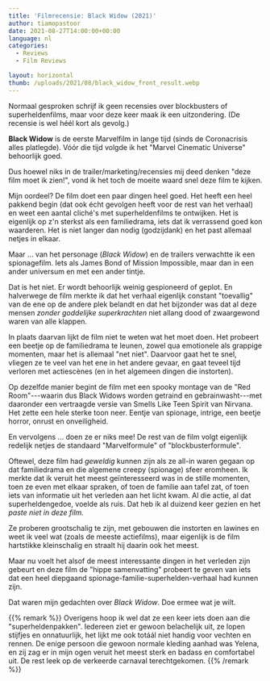 ```yaml
---
title: 'Filmrecensie: Black Widow (2021)'
author: tiamopastoor
date: 2021-08-27T14:00:00+00:00
language: nl
categories:
  - Reviews
  - Film Reviews

layout: horizontal
thumb: /uploads/2021/08/black_widow_front_result.webp
---
```


Normaal gesproken schrijf ik geen recensies over blockbusters of superheldenfilms, maar voor deze keer maak ik een uitzondering. (De recensie is wel héél kort als gevolg.)

**Black Widow** is de eerste Marvelfilm in lange tijd (sinds de Coronacrisis alles platlegde). Vóór die tijd volgde ik het "Marvel Cinematic Universe" behoorlijk goed. 

Dus hoewel niks in de trailer/marketing/recensies mij deed denken "deze film moet ik zien!", vond ik het toch de moeite waard snel deze film te kijken.

Mijn oordeel? De film doet een paar dingen heel goed. Het heeft een heel pakkend begin (dat ook écht gevolgen heeft voor de rest van het verhaal) en weet een aantal cliché's met superheldenfilms te ontwijken. Het is eigenlijk op z'n sterkst als een familiedrama, iets dat ik verrassend goed kon waarderen. Het is niet langer dan nodig (godzijdank) en het past allemaal netjes in elkaar.

Maar ... van het personage (_Black Widow_) en de trailers verwachtte ik een spionagefilm. Iets als James Bond of Mission Impossible, maar dan in een ander universum en met een ander tintje. 

Dat is het niet. Er wordt behoorlijk weinig gespioneerd of geplot. En halverwege de film merkte ik dat het verhaal eigenlijk constant "toevallig" van de ene op de andere plek belandt en dat het bijzonder was dat al deze mensen _zonder goddelijke superkrachten_ niet allang dood of zwaargewond waren van alle klappen.

In plaats daarvan lijkt de film niet te weten wat het moet doen. Het probeert een beetje op de familiedrama te leunen, zowel qua emotionele als grappige momenten, maar het is allemaal "net niet". Daarvoor gaat het te snel, vliegen ze te veel van het ene in het andere gevaar, en gaat teveel tijd verloren met actiescènes (en in het algemeen dingen die instorten).

Op dezelfde manier begint de film met een spooky montage van de "Red Room"---waarin dus Black Widows worden getraind en gebrainwasht---met daaronder een vertraagde versie van Smells Like Teen Spirit van Nirvana. Het zette een hele sterke toon neer. Eentje van spionage, intrige, een beetje horror, onrust en onveiligheid.

En vervolgens ... doen ze er niks mee! De rest van de film volgt eigenlijk redelijk netjes de standaard "Marvelformule" of "blockbusterformule". 

Oftewel, deze film had _geweldig_ kunnen zijn als ze all-in waren gegaan op dat familiedrama en die algemene creepy (spionage) sfeer eromheen. Ik merkte dat ik veruit het meest geïnteresseerd was in de stille momenten, toen ze even met elkaar spraken, of toen de familie aan tafel zat, of toen iets van informatie uit het verleden aan het licht kwam. Al die actie, al dat superheldengedoe, voelde als ruis. Dat heb ik al duizend keer gezien en het _paste niet in deze film._ 

Ze proberen grootschalig te zijn, met gebouwen die instorten en lawines en weet ik veel wat (zoals de meeste actiefilms), maar eigenlijk is de film hartstikke kleinschalig en straalt hij daarin ook het meest.

Maar nu voelt het alsof de meest interessante dingen in het verleden zijn gebeurt en deze film de "hippe samenvatting" probeert te geven van iets dat een heel diepgaand spionage-familie-superhelden-verhaal had kunnen zijn.

Dat waren mijn gedachten over _Black Widow_. Doe ermee wat je wilt.

{{% remark %}}
Overigens hoop ik wel dat ze een keer iets doen aan die "superheldenpakken". Iedereen ziet er gewoon belachelijk uit, ze lopen stijfjes en onnatuurlijk, het lijkt me ook totáál niet handig voor vechten en rennen. De enige persoon die gewoon normale kleding aanhad was Yelena, en zij zag er in mijn ogen veruit het meest sterk en badass en comfortabel uit. De rest leek op de verkeerde carnaval terechtgekomen.
{{% /remark %}}